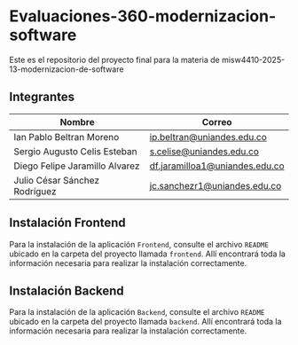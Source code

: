 # Evaluaciones-360-modernizacion-software

Este es el repositorio del proyecto final para la materia de misw4410-2025-13-modernizacion-de-software

## Integrantes
| Nombre          | Correo |
| --------------- |-------------|
| Ian Pablo Beltran Moreno | ip.beltran@uniandes.edu.co |
| Sergio Augusto Celis Esteban | s.celise@uniandes.edu.co |
| Diego Felipe Jaramillo Alvarez | df.jaramilloa1@uniandes.edu.co |
| Julio César Sánchez Rodríguez | jc.sanchezr1@uniandes.edu.co |

## Instalación Frontend

Para la instalación de la aplicación `Frontend`, consulte el archivo `README` ubicado en la carpeta del proyecto llamada `frontend`. Allí encontrará toda la información necesaria para realizar la instalación correctamente.

## Instalación Backend

Para la instalación de la aplicación `Backend`, consulte el archivo `README` ubicado en la carpeta del proyecto llamada `backend`. Allí encontrará toda la información necesaria para realizar la instalación correctamente.